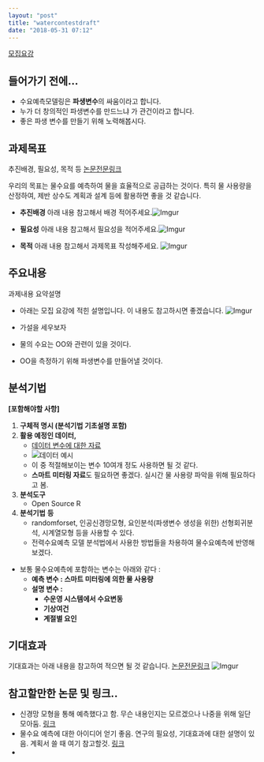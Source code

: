 ```yaml
---
layout: "post"
title: "watercontestdraft"
date: "2018-05-31 07:12"
---
```


[모집요강](https://www.kwater.or.kr/news/sub02/bigdata/guidPage.do?s_mid=1792)

## 들어가기 전에...
- 수요예측모델링은 **파생변수**의 싸움이라고 합니다.
- 누가 더 창의적인 파생변수를 만드느냐 가 관건이라고 합니다.
- 좋은 파생 변수를 만들기 위해 노력해봅시다.


## 과제목표
추진배경, 필요성, 목적 등  [논문전문링크](https://www.dropbox.com/s/usksz5ry5bflfoz/%EB%AC%BC%EC%88%98%EC%9A%94%20%EC%98%88%EC%B8%A1%ED%95%98%EB%8A%94%20%EB%B0%A9%EB%B2%95%EC%97%90%20%EB%8C%80%ED%95%B4%20%EC%84%A4%EB%AA%85%ED%95%9C%20%EC%A2%8B%EC%9D%80%20%EA%B8%80.pdf?dl=0)

우리의 목표는 물수요를 예측하여 물을 효율적으로 공급하는 것이다. 특히 물 사용량을 산정하여, 제반 상수도 계획과 설계 등에 활용하면 좋을 것 같습니다.

- **추진배경** 아래 내용 참고해서 배경 적어주세요.![Imgur](https://i.imgur.com/qcQwGI6.png)

- **필요성** 아래 내용 참고해서 필요성을 적어주세요.![Imgur](https://i.imgur.com/dxrn2Ym.png)


- **목적** 아래 내용 참고해서 과제목표 작성해주세요.
![Imgur](https://i.imgur.com/zfLkzHl.png)


## 주요내용
과제내용 요약설명
- 아래는 모집 요강에 적힌 설명입니다. 이 내용도 참고하시면 좋겠습니다.
![Imgur](https://i.imgur.com/VrdnMUN.png)


- 가설을 세우보자
- 물의 수요는 OO와 관련이 있을 것이다.
- OO을 측정하기 위해 파생변수를 만들어낼 것이다.


## 분석기법
**[포함해야할 사항]**

1. **구체적 명시 (분석기법 기초설명 포함)**
2. **활용 예정인 데이터,**
    +  [데이터 변수에 대한 자료](https://www.kwater.or.kr/gov3/sub03/annoView.do?seq=2308&s_mid=1664)
    +  ![데이터 예시](https://i.imgur.com/tHioazZ.png)
    + 이 중 적절해보이는 변수 10여개 정도 사용하면 될 것 같다.
    + **스마트 미터링 자료**도 필요하면 좋겠다. 실시간 물 사용량 파악을 위해 필요하다고 봄.
3. **분석도구**
    + Open Source R
4. **분석기법** **등**
    + randomforset, 인공신경망모형, 요인분석(파생변수 생성을 위한) 선형회귀분석, 시계열모형 등을 사용할 수 있다.
    + 전력수요예측 모델 분석법에서 사용한 방법들을 차용하여 물수요예측에 반영해보겠다.





- 보통 물수요예측에 포함하는 변수는 아래와 같다 :
    - **예측 변수 : 스마트 미터링에 의한 물 사용량**
    - **설명 변수 :**
      - **수운영 시스템에서 수요변동**
      - **기상여건**
      - **계절별 요인**



## 기대효과

기대효과는 아래 내용을 참고하여 적으면 될 것 같습니다.  [논문전문링크](https://www.dropbox.com/s/usksz5ry5bflfoz/%EB%AC%BC%EC%88%98%EC%9A%94%20%EC%98%88%EC%B8%A1%ED%95%98%EB%8A%94%20%EB%B0%A9%EB%B2%95%EC%97%90%20%EB%8C%80%ED%95%B4%20%EC%84%A4%EB%AA%85%ED%95%9C%20%EC%A2%8B%EC%9D%80%20%EA%B8%80.pdf?dl=0)
![Imgur](https://i.imgur.com/bAdY1kN.png)


## 참고할만한 논문 및 링크..
- 신경망 모형을 통해 예측했다고 함. 무슨 내용인지는 모르겠으나 나중을 위해 일단 모아둠. [링크](https://patents.google.com/patent/KR100540009B1/ko)
- 물수요 예측에 대한 아이디어 얻기 좋음. 연구의 필요성, 기대효과에 대한 설명이 있음. 계획서 쓸 때 여기 참고할것. [링크](https://patents.google.com/patent/KR101139161B1/ko)
-
